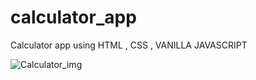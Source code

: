 # calculator_app
Calculator app using HTML , CSS , VANILLA JAVASCRIPT

![Calculator_img](https://user-images.githubusercontent.com/73522959/149497851-d5a40f1d-70d1-40d5-974d-2d411142323e.png)

